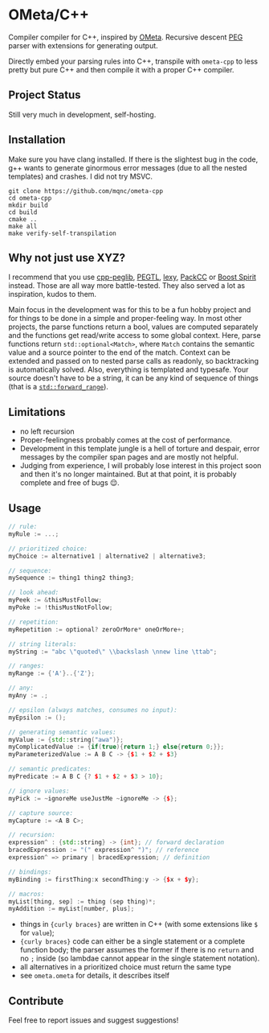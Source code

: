 
# OMeta/C++

Compiler compiler for C++, inspired by [OMeta](https://en.wikipedia.org/wiki/OMeta). Recursive descent [PEG](https://en.wikipedia.org/wiki/Parsing_expression_grammar) parser with extensions for generating output.

Directly embed your parsing rules into C++, transpile with `ometa-cpp` to less pretty but pure C++ and then compile it with a proper C++ compiler.

## Project Status

Still very much in development, self-hosting.

## Installation

Make sure you have clang installed. If there is the slightest bug in the code, g++ wants to generate ginormous error messages (due to all the nested templates) and crashes. I did not try MSVC.

```
git clone https://github.com/mqnc/ometa-cpp
cd ometa-cpp
mkdir build
cd build
cmake ..
make all
make verify-self-transpilation
```

## Why not just use XYZ?

I recommend that you use [cpp-peglib](https://github.com/yhirose/cpp-peglib), [PEGTL](https://github.com/taocpp/PEGTL), [lexy](https://lexy.foonathan.net/), [PackCC](https://github.com/arithy/packcc) or [Boost Spirit](https://github.com/boostorg/spirit) instead. Those are all way more battle-tested. They also served a lot as inspiration, kudos to them.

Main focus in the development was for this to be a fun hobby project and for things to be done in a simple and proper-feeling way. In most other projects, the parse functions return a bool, values are computed separately and the functions get read/write access to some global context. Here, parse functions return `std::optional<Match>`, where `Match` contains the semantic value and a source pointer to the end of the match. Context can be extended and passed on to nested parse calls as readonly, so backtracking is automatically solved. Also, everything is templated and typesafe. Your source doesn't have to be a string, it can be any kind of sequence of things (that is a [`std::forward_range`](https://en.cppreference.com/w/cpp/ranges/forward_range)).

## Limitations

* no left recursion
* Proper-feelingness probably comes at the cost of performance.
* Development in this template jungle is a hell of torture and despair, error messages by the compiler span pages and are mostly not helpful.
* Judging from experience, I will probably lose interest in this project soon and then it's no longer maintained. But at that point, it is probably complete and free of bugs 😌.

## Usage

```cpp
// rule:
myRule := ...;

// prioritized choice:
myChoice := alternative1 | alternative2 | alternative3;

// sequence:
mySequence := thing1 thing2 thing3;

// look ahead:
myPeek := &thisMustFollow;
myPoke := !thisMustNotFollow;

// repetition:
myRepetition := optional? zeroOrMore* oneOrMore+;

// string literals:
myString := "abc \"quoted\" \\backslash \nnew line \ttab";

// ranges:
myRange := {'A'}..{'Z'};

// any:
myAny := .;

// epsilon (always matches, consumes no input):
myEpsilon := ();

// generating semantic values:
myValue := {std::string("awa")};
myComplicatedValue := {if(true){return 1;} else{return 0;}};
myParameterizedValue := A B C -> {$1 + $2 + $3}

// semantic predicates:
myPredicate := A B C {? $1 + $2 + $3 > 10};

// ignore values:
myPick := ~ignoreMe useJustMe ~ignoreMe -> {$};

// capture source:
myCapture := <A B C>;

// recursion:
expression^ : {std::string} -> {int}; // forward declaration
bracedExpression := "(" expression^ ")"; // reference
expression^ => primary | bracedExpression; // definition

// bindings:
myBinding := firstThing:x secondThing:y -> {$x + $y};

// macros:
myList[thing, sep] := thing (sep thing)*;
myAddition := myList[number, plus];
```

* things in `{curly braces}` are written in C++ (with some extensions like `$` for `value`);
* `{curly braces}` code can either be a single statement or a complete function body; the parser assumes the former if there is no `return` and no `;` inside (so lambdae cannot appear in the single statement notation).
* all alternatives in a prioritized choice must return the same type
* see `ometa.ometa` for details, it describes itself

## Contribute

Feel free to report issues and suggest suggestions!